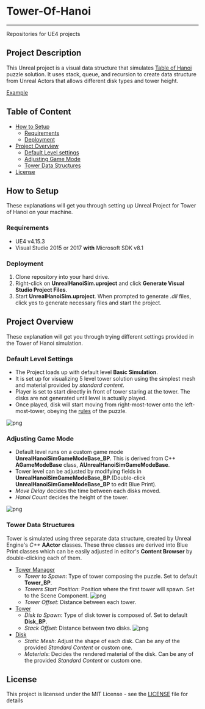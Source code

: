 # Tower-Of-Hanoi
----------------
Repositories for UE4 projects

## Project Description

This Unreal project is a visual data structure that simulates [Table of Hanoi](https://en.wikipedia.org/wiki/Tower_of_Hanoi) puzzle solution. It uses stack, queue, and recursion to create data structure from Unreal Actors that allows different disk types and tower height.

[Example](https://i.imgur.com/JXF0zUs.gifv)

## Table of Content

<!--ts-->
* [How to Setup](#how-to-setup)
  * [Requirements](#requirements)
  * [Deployment](#deployment)
* [Project Overview](#project-overview)
  * [Default Level settings](#default-level-settings)
  * [Adjusting Game Mode](#adjusting-game-mode)
  * [Tower Data Structures](#tower-data-structures)
* [License](#license)
<!--te-->

## How to Setup

These explanations will get you through setting up Unreal Project for Tower of Hanoi on your machine.

### Requirements

* UE4 v4.15.3
* Visual Studio 2015 or 2017 **with** Microsoft SDK v8.1

### Deployment

1. Clone repository into your hard drive.
2. Right-click on **UnrealHanoiSim.uproject** and click **Generate Visual Studio Project Files**.
3. Start **UnrealHanoiSim.uproject**. When prompted to generate _.dll_ files, click yes to generate necessary files and start the project.

## Project Overview

These explanation will get you through trying different settings provided in the Tower of Hanoi simulation.

### Default Level Settings

* The Project loads up with default level **Basic Simulation**.
* It is set up for visualizing 5 level tower solution using the simplest mesh and material provided by _standard content_.
* Player is set to start directly in front of tower staring at the tower. The disks are not generated until level is actually played.
* Once played, disk will start moving from right-most-tower onto the left-most-tower, obeying the [rules](https://en.wikipedia.org/wiki/Tower_of_Hanoi) of the puzzle.

![png](https://i.imgur.com/eAORKos.png)

### Adjusting Game Mode

* Default level runs on a custom game mode __UnrealHanoiSimGameModeBase_BP__. This is derived from C++ __AGameModeBase__ class, __AUnrealHanoiSimGameModeBase__.
* Tower level can be adjusted by modifying fields in __UnrealHanoiSimGameModeBase_BP__.(Double-click __UnrealHanoiSimGameModeBase_BP__ to edit Blue Print).
* _Move Delay_ decides the time between each disks moved.
* _Hanoi Count_ decides the height of the tower.

![png](https://i.imgur.com/RVCL3tZ.png)

### Tower Data Structures

Tower is simulated using three separate data structure, created by Unreal Engine's _C++_ __AActor__ classes. These three classes are derived into Blue Print classes which can be easily adjusted in editor's **Content Browser** by double-clicking each of them.

* [Tower Manager](https://github.com/ALee1303/Tower-Of-Hanoi/blob/master/Source/UnrealHanoiSim/TowerManager.cpp)
  * _Tower to Spawn_: Type of tower composing the puzzle. Set to default __Tower_BP__.
  * _Towers Start Position_: Position where the first tower will spawn. Set to the Scene Component.
  ![png](https://i.imgur.com/rM8YDz7.png)
  * _Tower Offset_: Distance between each tower.
* [Tower](https://github.com/ALee1303/Tower-Of-Hanoi/blob/master/Source/UnrealHanoiSim/Tower.cpp)
  * _Disk to Spawn_: Type of disk tower is composed of. Set to default __Disk_BP__.
  * _Stack Offset_: Distance between two disks.
  ![png](https://i.imgur.com/YXbBOFZ.png)
* [Disk](https://github.com/ALee1303/Tower-Of-Hanoi/blob/master/Source/UnrealHanoiSim/Disk.cpp)
  * _Static Mesh_: Adjust the shape of each disk. Can be any of the provided _Standard Content_ or custom one.
  * _Materials_: Decides the rendered material of the disk. Can be any of the provided _Standard Content_ or custom one.

## License

This project is licensed under the MIT License - see the [LICENSE](License.md) file for details
